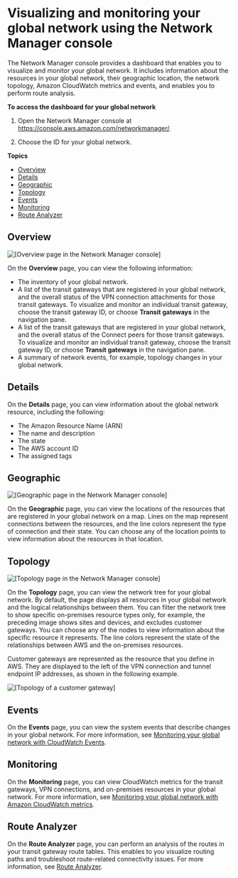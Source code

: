 # Visualizing and monitoring your global network using the Network Manager console<a name="network-manager-monitor-console"></a>

The Network Manager console provides a dashboard that enables you to visualize and monitor your global network\. It includes information about the resources in your global network, their geographic location, the network topology, Amazon CloudWatch metrics and events, and enables you to perform route analysis\.

**To access the dashboard for your global network**

1. Open the Network Manager console at [https://console\.aws\.amazon\.com/networkmanager/](https://console.aws.amazon.com/networkmanager/)\. 

1. Choose the ID for your global network\.

**Topics**
+ [Overview](#network-manager-main-dashboard)
+ [Details](#network-manager-view-details)
+ [Geographic](#network-manager-geographic)
+ [Topology](#network-manager-topology)
+ [Events](#network-manager-events)
+ [Monitoring](#network-manager-monitoring)
+ [Route Analyzer](#network-manager-route-analyzer)

## Overview<a name="network-manager-main-dashboard"></a>

![\[Overview page in the Network Manager console\]](http://docs.aws.amazon.com/vpc/latest/tgw/images/nm-overview.png)

On the **Overview** page, you can view the following information:
+ The inventory of your global network\.
+ A list of the transit gateways that are registered in your global network, and the overall status of the VPN connection attachments for those transit gateways\. To visualize and monitor an individual transit gateway, choose the transit gateway ID, or choose **Transit gateways** in the navigation pane\.
+ A list of the transit gateways that are registered in your global network, and the overall status of the Connect peers for those transit gateways\. To visualize and monitor an individual transit gateway, choose the transit gateway ID, or choose **Transit gateways** in the navigation pane\.
+ A summary of network events, for example, topology changes in your global network\.

## Details<a name="network-manager-view-details"></a>

On the **Details** page, you can view information about the global network resource, including the following: 
+ The Amazon Resource Name \(ARN\)
+ The name and description
+ The state
+ The AWS account ID
+ The assigned tags

## Geographic<a name="network-manager-geographic"></a>

![\[Geographic page in the Network Manager console\]](http://docs.aws.amazon.com/vpc/latest/tgw/images/nm-geographic.png)

On the **Geographic** page, you can view the locations of the resources that are registered in your global network on a map\. Lines on the map represent connections between the resources, and the line colors represent the type of connection and their state\. You can choose any of the location points to view information about the resources in that location\.

## Topology<a name="network-manager-topology"></a>

![\[Topology page in the Network Manager console\]](http://docs.aws.amazon.com/vpc/latest/tgw/images/nm-topology.png)

On the **Topology** page, you can view the network tree for your global network\. By default, the page displays all resources in your global network and the logical relationships between them\. You can filter the network tree to show specific on\-premises resource types only, for example, the preceding image shows sites and devices, and excludes customer gateways\. You can choose any of the nodes to view information about the specific resource it represents\. The line colors represent the state of the relationships between AWS and the on\-premises resources\.

Customer gateways are represented as the resource that you define in AWS\. They are displayed to the left of the VPN connection and tunnel endpoint IP addresses, as shown in the following example\.

![\[Topology of a customer gateway\]](http://docs.aws.amazon.com/vpc/latest/tgw/images/nm-topology-cgw.png)

## Events<a name="network-manager-events"></a>

On the **Events** page, you can view the system events that describe changes in your global network\. For more information, see [Monitoring your global network with CloudWatch Events](monitoring-events.md)\.

## Monitoring<a name="network-manager-monitoring"></a>

On the **Monitoring** page, you can view CloudWatch metrics for the transit gateways, VPN connections, and on\-premises resources in your global network\. For more information, see [Monitoring your global network with Amazon CloudWatch metrics](monitoring-cloudwatch-metrics.md)\.

## Route Analyzer<a name="network-manager-route-analyzer"></a>

On the **Route Analyzer** page, you can perform an analysis of the routes in your transit gateway route tables\. This enables to you visualize routing paths and troubleshoot route\-related connectivity issues\. For more information, see [Route Analyzer](route-analyzer.md)\.
